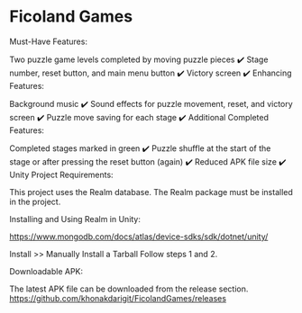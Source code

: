 # Ficoland Games
Must-Have Features:

Two puzzle game levels completed by moving puzzle pieces ✔️
Stage number, reset button, and main menu button ✔️
Victory screen ✔️
Enhancing Features:

Background music ✔️
Sound effects for puzzle movement, reset, and victory screen ✔️
Puzzle move saving for each stage ✔️
Additional Completed Features:

Completed stages marked in green ✔️
Puzzle shuffle at the start of the stage or after pressing the reset button (again) ✔️
Reduced APK file size ✔️
Unity Project Requirements:

This project uses the Realm database. The Realm package must be installed in the project.

Installing and Using Realm in Unity:

https://www.mongodb.com/docs/atlas/device-sdks/sdk/dotnet/unity/

Install >> Manually Install a Tarball
Follow steps 1 and 2.

Downloadable APK:

The latest APK file can be downloaded from the release section.
https://github.com/khonakdarigit/FicolandGames/releases

